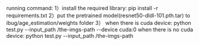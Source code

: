 running command:
      1）install the required library:
            pip install -r requirements.txt
      2）put the pretrained model(resnet50-dldl-101.pth.tar) to ibug/age_estimation/weights folder
      3）
      when there is cuda device:
            python test.py --input_path /the-imgs-path --device cuda:0
      when there is no cuda device:
            python test.py --input_path /the-imgs-path